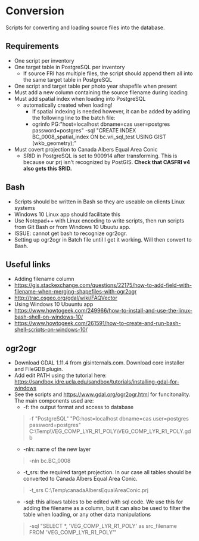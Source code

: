 # Conversion
Scripts for converting and loading source files into the database.

## Requirements
* One script per inventory
* One target table in PostgreSQL per inventory
  * If source FRI has multiple files, the script should append them all into the same target table in PostgreSQL
* One script and target table per photo year shapefile when present 
* Must add a new column containing the source filename during loading
* Must add spatial index when loading into PostgreSQL
  * automatically created when loading!
    * If spatial indexing is needed however, it can be added by adding the following line to the batch file:
    * ogrinfo PG:"host=localhost dbname=cas user=postgres password=postgres" -sql "CREATE INDEX BC_0008_spatial_index ON bc.vri_sql_test USING GIST (wkb_geometry);"
* Must covert projection to Canada Albers Equal Area Conic
  * SRID in PostgreSQL is set to 900914 after transforming. This is because our prj isn't recognized by PostGIS. **Check that CASFRI v4 also gets this SRID.**

## Bash
* Scripts should be written in Bash so they are useable on clients Linux systems
* Windows 10 Linux app should facilitate this
 * Use Notepad++ with Linux encoding to write scripts, then run scripts from Git Bash or from Windows 10 Ubuutu app.
* ISSUE: cannot get bash to recognize ogr2ogr.
 * Setting up ogr2ogr in Batch file until I get it working. Will then convert to Bash.


## Useful links
* Adding filename column
 * https://gis.stackexchange.com/questions/22175/how-to-add-field-with-filename-when-merging-shapefiles-with-ogr2ogr
 * http://trac.osgeo.org/gdal/wiki/FAQVector
* Using Windows 10 Ubuuntu app
 * https://www.howtogeek.com/249966/how-to-install-and-use-the-linux-bash-shell-on-windows-10/
 * https://www.howtogeek.com/261591/how-to-create-and-run-bash-shell-scripts-on-windows-10/

## ogr2ogr
* Download GDAL 1.11.4 from gisinternals.com. Download core installer and FileGDB plugin.
* Add edit PATH using the tutorial here: https://sandbox.idre.ucla.edu/sandbox/tutorials/installing-gdal-for-windows
* See the scripts and https://www.gdal.org/ogr2ogr.html for funcitonality. The main components used are:
  * -f: the output format and access to database
  >-f "PostgreSQL" "PG:host=localhost dbname=cas user=postgres password=postgres" C:\Temp\VEG_COMP_LYR_R1_POLY\VEG_COMP_LYR_R1_POLY.gdb
  * -nln: name of the new layer
  >-nln bc.BC_0008
  * -t_srs: the required target projection. In our case all tables should be converted to Canada Albers Equal Area Conic.
  >-t_srs C:\Temp\canadaAlbersEqualAreaConic.prj
  * -sql: this allows tables to be edited with sql code. We use this for adding the filename as a column, but it can also be used to filter the table when loading, or any other data manipulations
  >-sql "SELECT *, 'VEG_COMP_LYR_R1_POLY' as src_filename FROM 'VEG_COMP_LYR_R1_POLY'"
